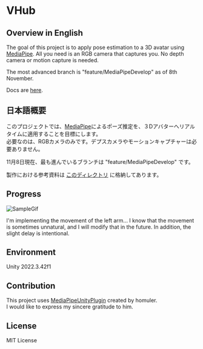 # VHub

## Overview in English

The goal of this project is to apply pose estimation to a 3D avatar using [MediaPipe](https://ai.google.dev/edge/mediapipe/solutions/guide?hl=en).
All you need is an RGB camera that captures you. No depth camera or motion capture is needed.

The most advanced branch is "feature/MediaPipeDevelop" as of 8th November.

Docs are [here](https://github.com/Yupopyoi/VHub/tree/feature/MediaPipeDevelop/Reference/MediaPipe).  

## 日本語概要

このプロジェクトでは、[MediaPipe](https://ai.google.dev/edge/mediapipe/solutions/guide?hl=ja)によるポーズ推定を、３Dアバターへリアルタイムに適用することを目標にします。  
必要なのは、RGBカメラのみです。デプスカメラやモーションキャプチャーは必要ありません。  

11月8日現在、最も進んでいるブランチは "feature/MediaPipeDevelop" です。  

製作における参考資料は [このディレクトリ](https://github.com/Yupopyoi/VHub/tree/feature/MediaPipeDevelop/Reference/MediaPipe) に格納してあります。

## Progress

![SampleGif](https://github.com/Yupopyoi/VHub/blob/feature/MediaPipeDevelop/Reference/Gif/LeftArmSample.gif)

I'm implementing the movement of the left arm...
I know that the movement is sometimes unnatural, and I will modify that in the future.
In addition, the slight delay is intentional.

## Environment

Unity 2022.3.42f1

## Contribution

This project uses [MediaPipeUnityPlugin](https://github.com/homuler/MediaPipeUnityPlugin) created by homuler.  
I would like to express my sincere gratitude to him.

## License

MIT License
